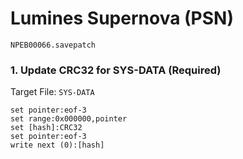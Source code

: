 # Lumines Supernova (PSN) 

`NPEB00066.savepatch`

### 1. Update CRC32 for SYS-DATA (Required)

Target File: `SYS-DATA`

```
set pointer:eof-3
set range:0x000000,pointer
set [hash]:CRC32
set pointer:eof-3
write next (0):[hash]
```

